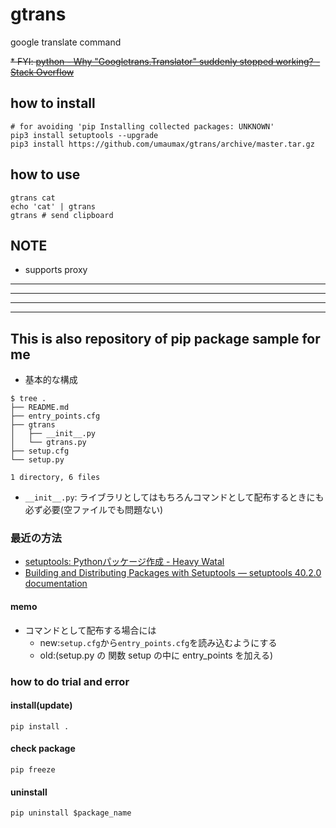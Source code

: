 # gtrans
google translate command

~~* FYI: [python \- Why "Googletrans\.Translator" suddenly stopped working? \- Stack Overflow]( https://stackoverflow.com/questions/52446811/why-googletrans-translator-suddenly-stopped-working )~~

## how to install
```
# for avoiding 'pip Installing collected packages: UNKNOWN'
pip3 install setuptools --upgrade
pip3 install https://github.com/umaumax/gtrans/archive/master.tar.gz
```

## how to use
```
gtrans cat
echo 'cat' | gtrans
gtrans # send clipboard
```

## NOTE
* supports proxy

----
----
----
----

## This is also repository of pip package sample for me
* 基本的な構成
```
$ tree .
├── README.md
├── entry_points.cfg
├── gtrans
│   ├── __init__.py
│   └── gtrans.py
├── setup.cfg
└── setup.py

1 directory, 6 files
```

* `__init__.py`: ライブラリとしてはもちろんコマンドとして配布するときにも必ず必要(空ファイルでも問題ない)

### 最近の方法
* [setuptools: Pythonパッケージ作成 \- Heavy Watal]( https://heavywatal.github.io/python/setuptools.html )
* [Building and Distributing Packages with Setuptools — setuptools 40\.2\.0 documentation]( https://setuptools.readthedocs.io/en/latest/setuptools.html#configuring-setup-using-setup-cfg-files )

#### memo
* コマンドとして配布する場合には
  * new:`setup.cfg`から`entry_points.cfg`を読み込むようにする
  * old:(setup.py の 関数 setup の中に entry_points を加える)

### how to do trial and error
#### install(update)
```
pip install .
```

#### check package
```
pip freeze
```

#### uninstall
```
pip uninstall $package_name
```
